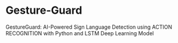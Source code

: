 # Gesture-Guard
GestureGuard: AI-Powered Sign Language Detection using ACTION RECOGNITION with Python and LSTM Deep Learning Model
